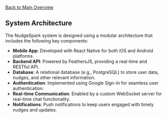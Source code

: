 [Back to Main Overview](../README.md)  

## System Architecture

The NudgeSpark system is designed using a modular architecture that includes the following key components:

- **Mobile App**: Developed with React Native for both iOS and Android platforms.
- **Backend API**: Powered by FeathersJS, providing a real-time and RESTful API.
- **Database**: A relational database (e.g., PostgreSQL) to store user data, nudges, and other relevant information.
- **Authentication**: Implemented using Google Sign-In for seamless user authentication.
- **Real-time Communication**: Enabled by a custom WebSocket server for real-time chat functionality.
- **Notifications**: Push notifications to keep users engaged with timely nudges and updates.
